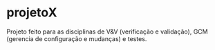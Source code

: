 # projetoX
Projeto feito para as disciplinas de V&amp;V (verificação e validação), GCM (gerencia de configuração e mudanças) e testes.
